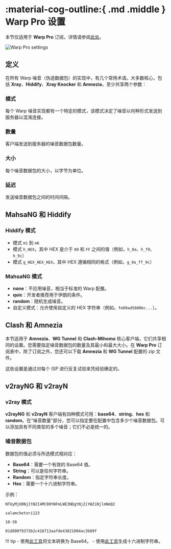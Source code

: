 # :material-cog-outline:{ .md .middle } Warp Pro 设置

本节仅适用于 **Warp Pro** 订阅，详情请参阅[此处](../usage/warp-pro.md)。

![Warp Pro settings](../images/warp-pro-settings.jpg)

## 定义

在所有 Warp 噪音（伪造数据包）的实现中，有几个常用术语。大多数核心，包括 **Xray**、**Hiddify**、**Xray Knocker** 和 **Amnezia**，至少共享两个参数：

### 模式

每个 Warp 噪音实现都有一个特定的模式，该模式决定了噪音以何种形式发送到服务器以混淆连接。

### 数量

客户端发送到服务器的噪音数据包数量。

### 大小

每个噪音数据包的大小，以字节为单位。

### 延迟

发送噪音数据包之间的时间间隔。

## MahsaNG 和 Hiddify

### Hiddify 模式

-   模式 `m1` 到 `m6`
-   模式 `h_HEX`，其中 HEX 是介于 `00` 和 `FF` 之间的值（例如，`h_0a`、`h_f9`、`h_9c`）
-   模式 `g_HEX_HEX_HEX`，其中 HEX 遵循相同的格式（例如，`g_0a_ff_9c`）

### MahsaNG 模式

-   **none**：不应用噪音，相当于标准的 Warp 配置。
-   **quic**：开发者推荐用于伊朗的条件。
-   **random**：随机生成噪音。
-   自定义模式：允许使用自定义的 HEX 字符串（例如，`fe09ad5600bc...`）。

## Clash 和 Amnezia

本节适用于 **Amnezia**、**WG Tunnel** 和 **Clash-Mihomo** 核心客户端，它们共享相同的设置。您需要指定噪音数据包的数量及其最小和最大大小。在 **Warp Pro** 订阅表中，除了订阅之外，您还可以下载 **Amnezia** 和 **WG Tunnel** 配置的 zip 文件。

这些设置是通过对每个 ISP 进行反复试验来凭经验确定的。

## v2rayNG 和 v2rayN

### v2ray 模式

**v2rayNG** 和 **v2rayN** 客户端有四种模式可用：**base64**、**string**、**hex** 和 **random**。在“噪音数量”部分，您可以指定要在配置中包含多少个噪音数据包。可以添加具有不同类型的多个噪音；它们不必是统一的。

### 噪音数据包

数据包的值必须与所选模式相对应：

-   **Base64**：需要一个有效的 Base64 值。
-   **String**：可以是任何字符串。
-   **Random**：指定字符串长度。
-   **Hex**：需要一个十六进制字符串。

示例：

```title="Base64"
NTUyMjU0NjItN2I4MC00YWFmLWE3NDgtNjZiYWZiNjlmNmQ2
```

```title="String"
salamchetori123
```

```title="Random"
10-30
```

```title="Hex"
01d800f9373b2c418713aafde43021004ac3b89f
```

!!! tip
    -   使用[此工具](https://onlinebase64tools.com/base64-encode)将文本转换为 Base64。
    -   使用[此工具](https://onlinetools.com/random/generate-random-hexadecimal-numbers)生成十六进制字符串。